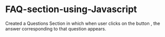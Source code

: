 # FAQ-section-using-Javascript

Created a Questions Section in which when user clicks on the button , the answer corresponding to that question appears.
